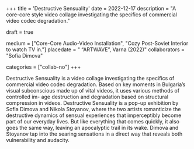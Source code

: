 +++
title = 'Destructive Sensuality'
date = 2022-12-17
description = "A core-core style video collage investigating the specifics of commercial video codec degradation."

draft = true

medium = ["Core-Core Audio-Video Installation", "Cozy Post-Soviet Interior to watch TV in."]
placedate = " “ARTWAVE”, Varna (2022)"
collaborators = "Sofia Dimova"

categories = ["collab-no"]
+++

<!-- tuka dobavi malko za CORECORE SHITA -->
Destructive Sensuality is a video collage investigating the specifics of commercial video codec degradation. Based on key moments in Bulgaria’s visual subconscious made up of vital videos, it uses various methods of controlled im- age destruction and degradation based on structural compression in videos. Destructive Sensuality is a pop-up exhibition by Sofia Dimova and Nikola Stoyanov, where the two artists romanticize the destructive dynamics of sensual experiences that imperceptibly become part of our everyday lives. But like everything that comes quickly, it also goes the same way, leaving an apocalyptic trail in its wake. Dimova and Stoyanov tap into the searing sensations in a direct way that reveals both vulnerability and audacity.

 
